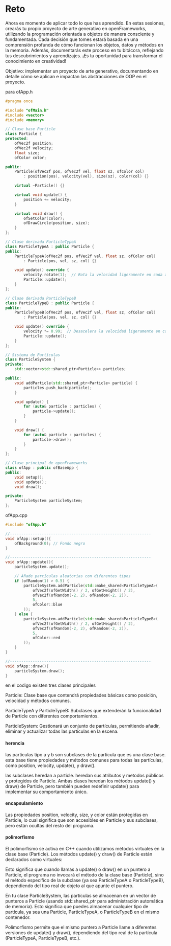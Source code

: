 # Reto
Ahora es momento de aplicar todo lo que has aprendido. En estas sesiones, crearás tu propio proyecto de arte generativo en openFrameworks, utilizando la programación orientada a objetos de manera consciente y fundamentada. Cada decisión que tomes estará basada en una comprensión profunda de cómo funcionan los objetos, datos y métodos en la memoria. Además, documentarás este proceso en tu bitácora, reflejando tus descubrimientos y aprendizajes. ¡Es tu oportunidad para transformar el conocimiento en creatividad!

Objetivo: implementar un proyecto de arte generativo, documentando en detalle cómo se aplican e impactan las abstracciones de OOP en el proyecto.

para ofApp.h

```cpp
#pragma once

#include "ofMain.h"
#include <vector>
#include <memory>

// Clase base Particle
class Particle {
protected:
    ofVec2f position;
    ofVec2f velocity;
    float size;
    ofColor color;

public:
    Particle(ofVec2f pos, ofVec2f vel, float sz, ofColor col)
        : position(pos), velocity(vel), size(sz), color(col) {}

    virtual ~Particle() {}

    virtual void update() {
        position += velocity;
    }

    virtual void draw() {
        ofSetColor(color);
        ofDrawCircle(position, size);
    }
};

// Clase derivada ParticleTypeA
class ParticleTypeA : public Particle {
public:
    ParticleTypeA(ofVec2f pos, ofVec2f vel, float sz, ofColor col)
        : Particle(pos, vel, sz, col) {}

    void update() override {
        velocity.rotate(1);  // Rota la velocidad ligeramente en cada actualización
        Particle::update();
    }
};

// Clase derivada ParticleTypeB
class ParticleTypeB : public Particle {
public:
    ParticleTypeB(ofVec2f pos, ofVec2f vel, float sz, ofColor col)
        : Particle(pos, vel, sz, col) {}

    void update() override {
        velocity *= 0.99;  // Desacelera la velocidad ligeramente en cada actualización
        Particle::update();
    }
};

// Sistema de Partículas
class ParticleSystem {
private:
    std::vector<std::shared_ptr<Particle>> particles;

public:
    void addParticle(std::shared_ptr<Particle> particle) {
        particles.push_back(particle);
    }

    void update() {
        for (auto& particle : particles) {
            particle->update();
        }
    }

    void draw() {
        for (auto& particle : particles) {
            particle->draw();
        }
    }
};

// Clase principal de openFrameworks
class ofApp : public ofBaseApp {
public:
    void setup();
    void update();
    void draw();

private:
    ParticleSystem particleSystem;
};
```

ofApp.cpp

```cpp
#include "ofApp.h"

//--------------------------------------------------------------
void ofApp::setup(){
    ofBackground(0); // Fondo negro
}

//--------------------------------------------------------------
void ofApp::update(){
    particleSystem.update();

    // Añade partículas aleatorias con diferentes tipos
    if (ofRandom(1) > 0.5) {
        particleSystem.addParticle(std::make_shared<ParticleTypeA>(
            ofVec2f(ofGetWidth() / 2, ofGetHeight() / 2),
            ofVec2f(ofRandom(-2, 2), ofRandom(-2, 2)),
            5,
            ofColor::blue
        ));
    } else {
        particleSystem.addParticle(std::make_shared<ParticleTypeB>(
            ofVec2f(ofGetWidth() / 2, ofGetHeight() / 2),
            ofVec2f(ofRandom(-2, 2), ofRandom(-2, 2)),
            5,
            ofColor::red
        ));
    }
}

//--------------------------------------------------------------
void ofApp::draw(){
    particleSystem.draw();
}
```

en el codigo existen tres clases principales

Particle: Clase base que contendrá propiedades básicas como posición, velocidad y métodos comunes.

ParticleTypeA y ParticleTypeB: Subclases que extenderán la funcionalidad de Particle con diferentes comportamientos.

ParticleSystem: Gestionará un conjunto de partículas, permitiendo añadir, eliminar y actualizar todas las partículas en la escena.

#### herencia

las particulas tipo a y b son subclases de la particula que es una clase base. esta base tiene propiedades y métodos comunes para todas las partículas, como position, velocity, update(), y draw().

las subclases heredan a particle. heredan sus atributos y metodos públicos y protegidos de Particle. Ambas clases heredan los métodos update() y draw() de Particle, pero también pueden redefinir update() para implementar su comportamiento único.

#### encapsulamiento

Las propiedades position, velocity, size, y color están protegidas en Particle, lo cual significa que son accesibles en Particle y sus subclases, pero están ocultas del resto del programa.

#### polimorfismo

El polimorfismo se activa en C++ cuando utilizamos métodos virtuales en la clase base (Particle). Los métodos update() y draw() de Particle están declarados como virtuales:

Esto significa que cuando llamas a update() o draw() en un puntero a Particle, el programa no invocará el método de la clase base (Particle), sino el método específico de la subclase (ya sea ParticleTypeA o ParticleTypeB), dependiendo del tipo real de objeto al que apunte el puntero.

En tu clase ParticleSystem, las partículas se almacenan en un vector de punteros a Particle (usando std::shared_ptr para administración automática de memoria). Esto significa que puedes almacenar cualquier tipo de partícula, ya sea una Particle, ParticleTypeA, o ParticleTypeB en el mismo contenedor.

Polimorfismo permite que el mismo puntero a Particle llame a diferentes versiones de update() y draw(), dependiendo del tipo real de la partícula (ParticleTypeA, ParticleTypeB, etc.).
